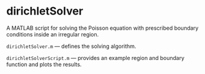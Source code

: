 # dirichletSolver
A MATLAB script for solving the Poisson equation with prescribed boundary conditions inside an irregular region.

`dirichletSolver.m` — defines the solving algorithm.

`dirichletSolverScript.m` — provides an example region and boundary function and plots the results.
